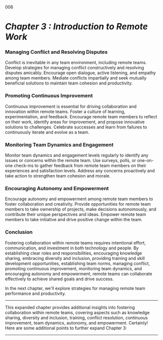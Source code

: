 006

# ***Chapter 3 : Introduction to Remote Work***

### **Managing Conflict and Resolving Disputes**

Conflict is inevitable in any team environment, including remote teams. Develop strategies for managing conflict constructively and resolving disputes amicably. Encourage open dialogue, active listening, and empathy among team members. Mediate conflicts impartially and seek mutually beneficial solutions to maintain team cohesion and productivity.

### **Promoting Continuous Improvement**

Continuous improvement is essential for driving collaboration and innovation within remote teams. Foster a culture of learning, experimentation, and feedback. Encourage remote team members to reflect on their work, identify areas for improvement, and propose innovative solutions to challenges. Celebrate successes and learn from failures to continuously iterate and evolve as a team.

### **Monitoring Team Dynamics and Engagement**

Monitor team dynamics and engagement levels regularly to identify any issues or concerns within the remote team. Use surveys, polls, or one-on-one check-ins to gather feedback from remote team members on their experiences and satisfaction levels. Address any concerns proactively and take action to strengthen team cohesion and morale.

### **Encouraging Autonomy and Empowerment**

Encourage autonomy and empowerment among remote team members to foster collaboration and creativity. Provide opportunities for remote team members to take ownership of projects, make decisions autonomously, and contribute their unique perspectives and ideas. Empower remote team members to take initiative and drive positive change within the team.

### **Conclusion**

Fostering collaboration within remote teams requires intentional effort, communication, and investment in both technology and people. By establishing clear roles and responsibilities, encouraging knowledge sharing, embracing diversity and inclusion, providing training and skill development opportunities, establishing team norms, managing conflict, promoting continuous improvement, monitoring team dynamics, and encouraging autonomy and empowerment, remote teams can collaborate effectively to achieve shared goals and drive success.

In the next chapter, we'll explore strategies for managing remote team performance and productivity.

--- 

This expanded chapter provides additional insights into fostering collaboration within remote teams, covering aspects such as knowledge sharing, diversity and inclusion, training, conflict resolution, continuous improvement, team dynamics, autonomy, and empowerment.
Certainly! Here are some additional points to further expand Chapter 3:

---

